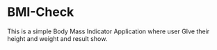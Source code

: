 # BMI-Check
This is a simple Body Mass Indicator Application where user GIve their height and weight and result show.
